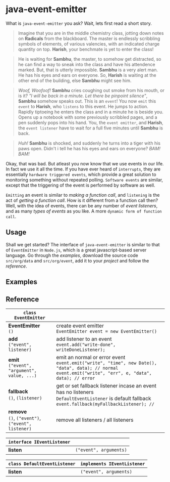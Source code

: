 # java-event-emitter

What is `java-event-emitter` you ask? Wait, lets first read a short story.

> Imagine that you are in the middle chemistry class, jotting down notes on **Radicals** from the
> blackboard. The master is endlessly scribbling symbols of elements, of various valencies, with
> an indicated charge quantity on top. **Harish**, your benchmate is yet to enter the class!

> He is waiting for **Sambhu**, the master, to somehow get distracted, so he can find a way to sneak
> into the class and have his attendence marked. But, that is utterly impossible. **Sambhu** is a
> very alert man. He has his eyes and ears on everyone. So, **Harish** is waiting at the other end of
> the building, else **Sambhu** might see him.

> *Woof, Woofoof!* **Sambhu** cries coughing out smoke from his mouth, or is it? *"I will be back
> in a minute. Let there be pinpoint silence"*, **Sambhu** somehow speaks out. This is an `event`!
> You now `emit` this `event` to **Harish**, who `listens` to this event. He jumps to action.
> Rapidly tiptoeing he enters the class and in a minute he is beside you. Opens up a notebook with
> some previously scribbled pages, and a pen suddenly pops into his hand. You, the `event emitter`,
> and **Harish**, the `event listener` have to wait for a full five minutes until **Sambhu** is back.

> *Huh!* **Sambhu** is shocked, and suddenly he turns into a tiger with his paws open. Didn't i tell he has
> his eyes and ears on everyone? *BAM! BAM!*

Okay, that was bad. But atleast you now know that we use events in our life. In fact we use it
all the time. If you have ever heard of `interrupts`, they are essentially `hardware triggered events`,
which provide a great solution to monitoring something without repeated polling. `Software events`
are similar, except that the triggering of the event is performed by software as well.

`Emitting` an event is similar to *making a function call*, and `listening` is the act of
*getting a function call*. How is it different from a function call then? Well, with the idea
of events, there can be any number of *event listeners*, and as many *types of events* as you like.
A more `dynamic form of function call`.



## Usage

Shall we get started? The interface of `java-event-emitter` is similar to that of `EventEmitter`
in `Node.js`, which is a great javascript-based server language. Go through the *examples*,
download the source code `src/org/data` and `src/org/event`, add it to your *project* and
follow the *reference*.



## Examples



## Reference

| `class EventEmitter`         |                                                                      |
|------------------------------|----------------------------------------------------------------------|
| **EventEmitter** <br/> `()`  | create event emitter <br/> `EventEmitter event = new EventEmitter()` |
| **add** <br/> `("event", listener)` | add listener to an event <br/> `event.add("write-done", writeDoneListener);` |
| **emit** <br/> `("event", "argument", value, ...)` | emit an normal or error event <br/> `event.emit("write", "time", new Date(), "data", data); // normal` <br/> `event.emit("write", "err", e, "data", data); // error` |
| **fallback** <br/> `()`, `(listener)` | get or set fallback listener incase an event has no listeners <br/> `DefaultEventListener` is default fallback <br/> `event.fallback(myFallbackListener); // ` |
| **remove** <br/> `()`, `("event")`, `("event", listener)` | remove all listeners / all listeners  |

| `interface IEventListener`   |                        |
|------------------------------|------------------------|
| **listen**                   | `("event", arguments)` |

| `class DefaultEventListener` | `implements IEventListener`  |
|------------------------------|------------------------------|
| **listen**                   | `("event", arguments)`       |

